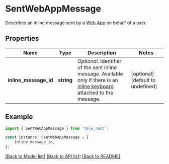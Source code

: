 # SentWebAppMessage

Describes an inline message sent by a [Web App](https://core.telegram.org/bots/webapps) on behalf of a user.

## Properties

Name | Type | Description | Notes
------------ | ------------- | ------------- | -------------
**inline_message_id** | **string** | *Optional*. Identifier of the sent inline message. Available only if there is an [inline keyboard](https://core.telegram.org/bots/api/#inlinekeyboardmarkup) attached to the message. | [optional] [default to undefined]

## Example

```typescript
import { SentWebAppMessage } from 'tele_rest';

const instance: SentWebAppMessage = {
    inline_message_id,
};
```

[[Back to Model list]](../README.md#documentation-for-models) [[Back to API list]](../README.md#documentation-for-api-endpoints) [[Back to README]](../README.md)
